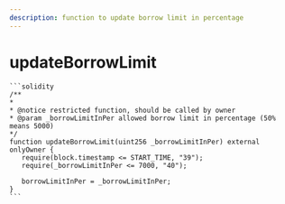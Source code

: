 ```yaml
---
description: function to update borrow limit in percentage
---
```


# updateBorrowLimit

````solidity
```solidity
/**
*
* @notice restricted function, should be called by owner
* @param _borrowLimitInPer allowed borrow limit in percentage (50% means 5000)
*/
function updateBorrowLimit(uint256 _borrowLimitInPer) external onlyOwner {
   require(block.timestamp <= START_TIME, "39");
   require(_borrowLimitInPer <= 7000, "40");

   borrowLimitInPer = _borrowLimitInPer;
}
```
````
